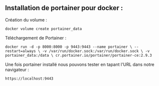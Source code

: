 ﻿## Installation de portainer pour docker :

Création du volume : 

    docker volume create portainer_data

Téléchargement de Portainer : 

    docker run -d -p 8000:8000 -p 9443:9443 --name portainer \ --restart=always \ -v /var/run/docker.sock:/var/run/docker.sock \ -v portainer_data:/data \ cr.portainer.io/portainer/portainer-ce:2.9.3

Une fois portainer installé nous pouvons tester en tapant l'URL dans notre navigateur : 

    https://localhost:9443

